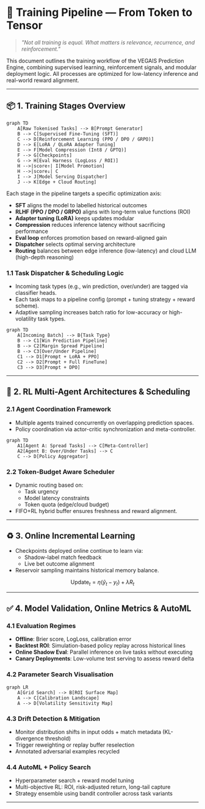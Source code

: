 
# 🧠 Training Pipeline — From Token to Tensor

> _"Not all training is equal. What matters is relevance, recurrence, and reinforcement."_

This document outlines the training workflow of the VEGAIS Prediction Engine, combining supervised learning, reinforcement signals, and modular deployment logic. All processes are optimized for low-latency inference and real-world reward alignment.

---

## 📦 1. Training Stages Overview

```mermaid
graph TD
    A[Raw Tokenised Tasks] --> B[Prompt Generator]
    B --> C[Supervised Fine-Tuning (SFT)]
    C --> D[Reinforcement Learning (PPO / DPO / GRPO)]
    D --> E[LoRA / QLoRA Adapter Tuning]
    E --> F[Model Compression (Int8 / GPTQ)]
    F --> G[Checkpoints]
    G --> H[Eval Harness (LogLoss / ROI)]
    H -->|score↑| I[Model Promotion]
    H -->|score↓| C
    I --> J[Model Serving Dispatcher]
    J --> K[Edge + Cloud Routing]
```

Each stage in the pipeline targets a specific optimization axis:
- **SFT** aligns the model to labelled historical outcomes
- **RLHF (PPO / DPO / GRPO)** aligns with long-term value functions (ROI)
- **Adapter tuning (LoRA)** keeps updates modular
- **Compression** reduces inference latency without sacrificing performance
- **Eval loop** enforces promotion based on reward-aligned gain
- **Dispatcher** selects optimal serving architecture
- **Routing** balances between edge inference (low-latency) and cloud LLM (high-depth reasoning)

### 1.1 Task Dispatcher & Scheduling Logic
- Incoming task types (e.g., win prediction, over/under) are tagged via classifier heads.
- Each task maps to a pipeline config (prompt + tuning strategy + reward scheme).
- Adaptive sampling increases batch ratio for low-accuracy or high-volatility task types.

```mermaid
graph TD
    A[Incoming Batch] --> B{Task Type}
    B --> C1[Win Prediction Pipeline]
    B --> C2[Margin Spread Pipeline]
    B --> C3[Over/Under Pipeline]
    C1 --> D1[Prompt + LoRA + PPO]
    C2 --> D2[Prompt + Full FineTune]
    C3 --> D3[Prompt + DPO]
```

---

## 🎯 2. RL Multi-Agent Architectures & Scheduling

### 2.1 Agent Coordination Framework
- Multiple agents trained concurrently on overlapping prediction spaces.
- Policy coordination via actor-critic synchronization and meta-controller.

```mermaid
graph TD
    A1[Agent A: Spread Tasks] --> C[Meta-Controller]
    A2[Agent B: Over/Under Tasks] --> C
    C --> D[Policy Aggregator]
```

### 2.2 Token-Budget Aware Scheduler
- Dynamic routing based on:
  - Task urgency
  - Model latency constraints
  - Token quota (edge/cloud budget)
- FIFO+RL hybrid buffer ensures freshness and reward alignment.

---

## ♻️ 3. Online Incremental Learning

- Checkpoints deployed online continue to learn via:
  - Shadow-label match feedback
  - Live bet outcome alignment
- Reservoir sampling maintains historical memory balance.

```math
\text{Update}_{t} = \eta (\hat{y}_{t} - y_{t}) + \lambda R_t
```

---

## ✅ 4. Model Validation, Online Metrics & AutoML

### 4.1 Evaluation Regimes
- **Offline**: Brier score, LogLoss, calibration error
- **Backtest ROI**: Simulation-based policy replay across historical lines
- **Online Shadow Eval**: Parallel inference on live tasks without executing
- **Canary Deployments**: Low-volume test serving to assess reward delta

### 4.2 Parameter Search Visualisation
```mermaid
graph LR
    A[Grid Search] --> B[ROI Surface Map]
    A --> C[Calibration Landscape]
    A --> D[Volatility Sensitivity Map]
```

### 4.3 Drift Detection & Mitigation
- Monitor distribution shifts in input odds + match metadata (KL-divergence threshold)
- Trigger reweighting or replay buffer reselection
- Annotated adversarial examples recycled

### 4.4 AutoML + Policy Search
- Hyperparameter search + reward model tuning
- Multi-objective RL: ROI, risk-adjusted return, long-tail capture
- Strategy ensemble using bandit controller across task variants

---
